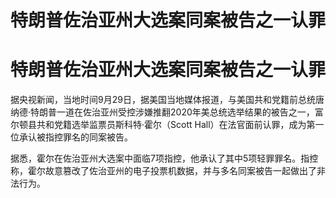 # 特朗普佐治亚州大选案同案被告之一认罪

# 特朗普佐治亚州大选案同案被告之一认罪

据央视新闻，当地时间9月29日，据美国当地媒体报道，与美国共和党籍前总统唐纳德·特朗普一道在佐治亚州受控涉嫌推翻2020年美总统选举结果的被告之一，富尔顿县共和党籍选举监票员斯科特·霍尔（Scott
Hall）在法官面前认罪，成为第一位承认被指控罪名的同案被告。

据悉，霍尔在佐治亚州大选案中面临7项指控，他承认了其中5项轻罪罪名。指控称，霍尔故意篡改了佐治亚州的电子投票机数据，并与多名同案被告一起做出了非法行为。

